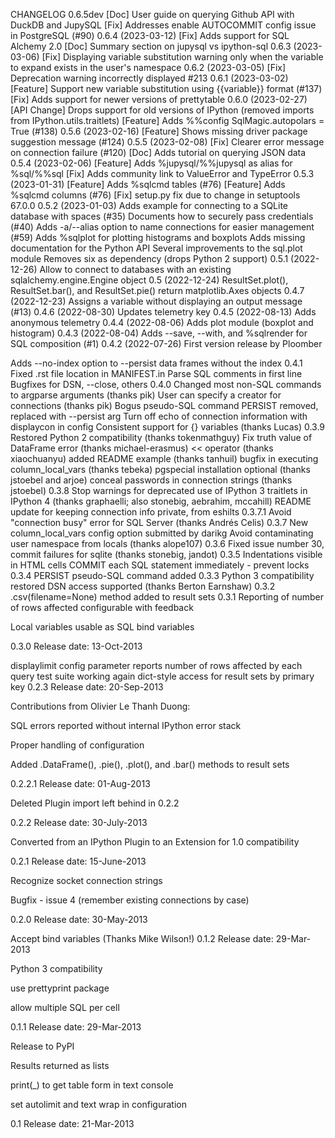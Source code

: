 CHANGELOG
0.6.5dev
[Doc] User guide on querying Github API with DuckDB and JupySQL
[Fix] Addresses enable AUTOCOMMIT config issue in PostgreSQL (#90)
0.6.4 (2023-03-12)
[Fix] Adds support for SQL Alchemy 2.0
[Doc] Summary section on jupysql vs ipython-sql
0.6.3 (2023-03-06)
[Fix] Displaying variable substitution warning only when the variable to expand exists in the user's namespace
0.6.2 (2023-03-05)
[Fix] Deprecation warning incorrectly displayed #213
0.6.1 (2023-03-02)
[Feature] Support new variable substitution using {{variable}} format (#137)
[Fix] Adds support for newer versions of prettytable
0.6.0 (2023-02-27)
[API Change] Drops support for old versions of IPython (removed imports from IPython.utils.traitlets)
[Feature] Adds %%config SqlMagic.autopolars = True (#138)
0.5.6 (2023-02-16)
[Feature] Shows missing driver package suggestion message (#124)
0.5.5 (2023-02-08)
[Fix] Clearer error message on connection failure (#120)
[Doc] Adds tutorial on querying JSON data
0.5.4 (2023-02-06)
[Feature] Adds %jupysql/%%jupysql as alias for %sql/%%sql
[Fix] Adds community link to ValueError and TypeError
0.5.3 (2023-01-31)
[Feature] Adds %sqlcmd tables (#76)
[Feature] Adds %sqlcmd columns (#76)
[Fix] setup.py fix due to change in setuptools 67.0.0
0.5.2 (2023-01-03)
Adds example for connecting to a SQLite database with spaces (#35)
Documents how to securely pass credentials (#40)
Adds -a/--alias option to name connections for easier management (#59)
Adds %sqlplot for plotting histograms and boxplots
Adds missing documentation for the Python API
Several improvements to the sql.plot module
Removes six as dependency (drops Python 2 support)
0.5.1 (2022-12-26)
Allow to connect to databases with an existing sqlalchemy.engine.Engine object
0.5 (2022-12-24)
ResultSet.plot(), ResultSet.bar(), and ResultSet.pie() return matplotlib.Axes objects
0.4.7 (2022-12-23)
Assigns a variable without displaying an output message (#13)
0.4.6 (2022-08-30)
Updates telemetry key
0.4.5 (2022-08-13)
Adds anonymous telemetry
0.4.4 (2022-08-06)
Adds plot module (boxplot and histogram)
0.4.3 (2022-08-04)
Adds --save, --with, and %sqlrender for SQL composition (#1)
0.4.2 (2022-07-26)
First version release by Ploomber

Adds --no-index option to --persist data frames without the index
0.4.1
Fixed .rst file location in MANIFEST.in
Parse SQL comments in first line
Bugfixes for DSN, --close, others
0.4.0
Changed most non-SQL commands to argparse arguments (thanks pik)
User can specify a creator for connections (thanks pik)
Bogus pseudo-SQL command PERSIST removed, replaced with --persist arg
Turn off echo of connection information with displaycon in config
Consistent support for {} variables (thanks Lucas)
0.3.9
Restored Python 2 compatibility (thanks tokenmathguy)
Fix truth value of DataFrame error (thanks michael-erasmus)
<< operator (thanks xiaochuanyu)
added README example (thanks tanhuil)
bugfix in executing column_local_vars (thanks tebeka)
pgspecial installation optional (thanks jstoebel and arjoe)
conceal passwords in connection strings (thanks jstoebel)
0.3.8
Stop warnings for deprecated use of IPython 3 traitlets in IPython 4 (thanks graphaelli; also stonebig, aebrahim, mccahill)
README update for keeping connection info private, from eshilts
0.3.7.1
Avoid "connection busy" error for SQL Server (thanks Andrés Celis)
0.3.7
New column_local_vars config option submitted by darikg
Avoid contaminating user namespace from locals (thanks alope107)
0.3.6
Fixed issue number 30, commit failures for sqlite (thanks stonebig, jandot)
0.3.5
Indentations visible in HTML cells
COMMIT each SQL statement immediately - prevent locks
0.3.4
PERSIST pseudo-SQL command added
0.3.3
Python 3 compatibility restored
DSN access supported (thanks Berton Earnshaw)
0.3.2
.csv(filename=None) method added to result sets
0.3.1
Reporting of number of rows affected configurable with feedback

Local variables usable as SQL bind variables

0.3.0
Release date: 13-Oct-2013

displaylimit config parameter
reports number of rows affected by each query
test suite working again
dict-style access for result sets by primary key
0.2.3
Release date: 20-Sep-2013

Contributions from Olivier Le Thanh Duong:

SQL errors reported without internal IPython error stack

Proper handling of configuration

Added .DataFrame(), .pie(), .plot(), and .bar() methods to result sets

0.2.2.1
Release date: 01-Aug-2013

Deleted Plugin import left behind in 0.2.2

0.2.2
Release date: 30-July-2013

Converted from an IPython Plugin to an Extension for 1.0 compatibility

0.2.1
Release date: 15-June-2013

Recognize socket connection strings

Bugfix - issue 4 (remember existing connections by case)

0.2.0
Release date: 30-May-2013

Accept bind variables (Thanks Mike Wilson!)
0.1.2
Release date: 29-Mar-2013

Python 3 compatibility

use prettyprint package

allow multiple SQL per cell

0.1.1
Release date: 29-Mar-2013

Release to PyPI

Results returned as lists

print(\_) to get table form in text console

set autolimit and text wrap in configuration

0.1
Release date: 21-Mar-2013
